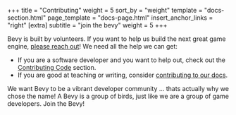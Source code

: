 +++
title = "Contributing"
weight = 5
sort_by = "weight"
template = "docs-section.html"
page_template = "docs-page.html"
insert_anchor_links = "right"
[extra]
subtitle = "join the bevy"
weight = 5
+++

Bevy is built by volunteers. If you want to help us build the next great game engine, [please reach out](/community)! We need all the help we can get:

* If you are a software developer and you want to help out, check out the [Contributing Code](/learn/book/contributing/code) section.
* If you are good at teaching or writing, consider [contributing to our docs](/learn/book/contributing/docs).

We want Bevy to be a vibrant developer community ... thats actually why we chose the name! A Bevy is a group of birds, just like we are a group of game developers. Join the Bevy!
